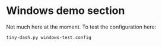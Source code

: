 # Windows demo section

Not much here at the moment. To test the configuration here:

```
tiny-dash.py windows-test.config
```
